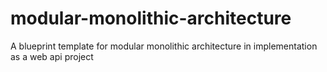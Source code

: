 # modular-monolithic-architecture
A blueprint template for modular monolithic architecture in implementation as a web api project
